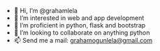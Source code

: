- 👋 Hi, I’m @grahamlela
- 👀 I’m interested in web and app development
- 🌱 I’m proficient in python, flask and bootstrap
- 💞️ I’m looking to collaborate on anything python
- 📫 Send me a mail: grahamogunlela@gmail.com

<!---
grahamlela/grahamlela is a ✨ special ✨ repository because its `README.md` (this file) appears on your GitHub profile.
You can click the Preview link to take a look at your changes.
--->
